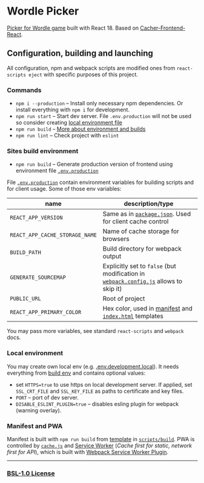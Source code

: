 # Wordle Picker

[Picker for Wordle game](https://wordle-picker.serguun42.ru/) built with React 18. Based on [Cacher-Frontend-React](https://github.com/serguun42/cacher-frontend-react).

## Configuration, building and launching

All configuration, npm and webpack scripts are modified ones from `react-scripts eject` with specific purposes of this project.

### Commands

- `npm i --production` – Install only necessary npm dependencies. Or install everything with `npm i` for development.
- `npm run start` – Start dev server. File `.env.production` will not be used so consider creating [local environment file](#local-environment)
- `npm run build` – [More about environment and builds](#sites-build-environment)
- `npm run lint` – Check project with `eslint`

### Sites build environment

- `npm run build` – Generate production version of frontend using environment file [`.env.production`](./.env.production)

File [`.env.production`](./.env.production) contain environment variables for building scripts and for client usage. Some of those env variables:

| name                           | description/type                                                                                                        |
| ------------------------------ | ----------------------------------------------------------------------------------------------------------------------- |
| `REACT_APP_VERSION`            | Same as in [`package.json`](./package.json). Used for client cache control                                              |
| `REACT_APP_CACHE_STORAGE_NAME` | Name of cache storage for browsers                                                                                      |
| `BUILD_PATH`                   | Build directory for webpack output                                                                                      |
| `GENERATE_SOURCEMAP`           | Explicitly set to `false` (but modification in [`webpack.config.js`](./config/webpack.config.js#L32) allows to skip it) |
| `PUBLIC_URL`                   | Root of project                                                                                                         |
| `REACT_APP_PRIMARY_COLOR`      | Hex color, used in [manifest](./config/manifest.template.json) and [`index.html`](./public/index.html) templates        |

You may pass more variables, see standard `react-scripts` and `webpack` docs.

### Local environment

You may create own local env (e.g. [.env.development.local](./.env.development.local)). It needs everything from [build env](#sites-build-environment) and contains optional values:

- set `HTTPS=true` to use https on local development server. If applied, set `SSL_CRT_FILE` and `SSL_KEY_FILE` as paths to certificate and key files.
- `PORT` – port of dev server.
- `DISABLE_ESLINT_PLUGIN=true` – disables esling plugin for webpack (warning overlay).

### Manifest and PWA

Manifest is built with `npm run build` from [template](./config/manifest.template.json) in [`scripts/build`](./scripts/build.js#L213). PWA is controlled by [`cache.js`](./src/util/cache.js) and [Service Worker](./src/service-worker.js) (_Cache first for static, network first for API_), which is built with [Webpack Service Worker Plugin](https://www.npmjs.com/package/@serguun42/webpack-service-worker-plugin).

---

### [BSL-1.0 License](./LICENSE)
